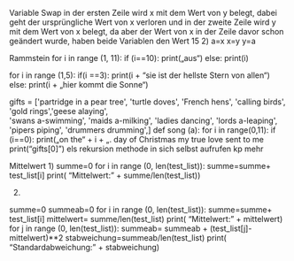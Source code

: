Variable Swap
in der ersten Zeile wird x mit dem Wert von y belegt, dabei geht der ursprüngliche Wert von x verloren und in der zweite Zeile wird y mit dem Wert von x belegt, da aber der Wert von x in der Zeile davor schon geändert wurde, haben beide Variablen den Wert 15
2) 
a=x
x=y
y=a

Rammstein
for i in range (1, 11):
	if (i==10): 
		print(„aus“)
	else:
		print(i)


for i in range (1,5):
	if(i ==3):
		print(i + “sie ist der hellste Stern von allen“)
	else: 
		print(i + „hier kommt die Sonne“)







gifts = ['partridge in a pear tree', 'turtle doves', 'French hens', 'calling birds', 'gold rings','geese alaying',
\
'swans a-swimming', 'maids a-milking', 'ladies dancing', 'lords a-leaping', 'pipers piping', 'drummers
drumming',]
def song (a):
for i in range(0,11):
	if (i==0):
print(„on the“ + i + „. day of Christmas my true love sent to me
print(“gifts[0]”)
	els
rekursion methode in sich selbst aufrufen
kp mehr















Mittelwert
1)
summe=0
for i in range (0, len(test_list)):
	summe=summe+ test_list[i]
print( “Mittelwert:” + summe/len(test_list))


2)
summe=0
summeab=0
for i in range (0, len(test_list)):
	summe=summe+ test_list[i]
mittelwert= summe/len(test_list)
print( “Mittelwert:” + mittelwert)
for j in range (0, len(test_list)):
	summeab= summeab + (test_list[j]-mittelwert)**2
stabweichung=summeab/len(test_list)
print( “Standardabweichung:” + stabweichung)

